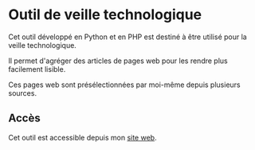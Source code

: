 # Outil de veille technologique

Cet outil développé en Python et en PHP est destiné à être utilisé pour la veille technologique.

Il permet d'agréger des articles de pages web pour les rendre plus facilement lisible.

Ces pages web sont présélectionnées par moi-même depuis plusieurs sources.

## Accès

Cet outil est accessible depuis mon [site web](https://www.louis-gambart.ovh/).